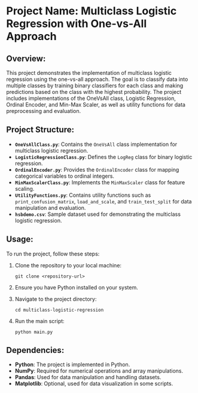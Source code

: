 # Project Name: Multiclass Logistic Regression with One-vs-All Approach

## Overview:
This project demonstrates the implementation of multiclass logistic regression using the one-vs-all approach. The goal is to classify data into multiple classes by training binary classifiers for each class and making predictions based on the class with the highest probability. The project includes implementations of the OneVsAll class, Logistic Regression, Ordinal Encoder, and Min-Max Scaler, as well as utility functions for data preprocessing and evaluation.

## Project Structure:

- **`OneVsAllClass.py`**: Contains the `OneVsAll` class implementation for multiclass logistic regression.
- **`LogisticRegressionClass.py`**: Defines the `LogReg` class for binary logistic regression.
- **`OrdinalEncoder.py`**: Provides the `OrdinalEncoder` class for mapping categorical variables to ordinal integers.
- **`MinMaxScalerClass.py`**: Implements the `MinMaxScaler` class for feature scaling.
- **`UtilityFunctions.py`**: Contains utility functions such as `print_confusion_matrix`, `load_and_scale`, and `train_test_split` for data manipulation and evaluation.
- **`hsbdemo.csv`**: Sample dataset used for demonstrating the multiclass logistic regression.

## Usage:

To run the project, follow these steps:

1. Clone the repository to your local machine:
   ```
   git clone <repository-url>
   ```
   
2. Ensure you have Python installed on your system.

3. Navigate to the project directory:
   ```
   cd multiclass-logistic-regression
   ```

4. Run the main script:
   ```
   python main.py
   ```

## Dependencies:

- **Python**: The project is implemented in Python.
- **NumPy**: Required for numerical operations and array manipulations.
- **Pandas**: Used for data manipulation and handling datasets.
- **Matplotlib**: Optional, used for data visualization in some scripts.


